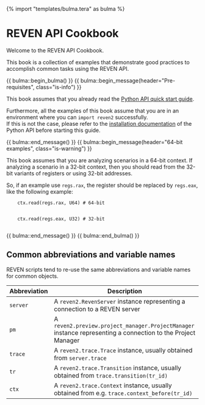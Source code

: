 {% import "templates/bulma.tera" as bulma %}

# REVEN API Cookbook

Welcome to the REVEN API Cookbook.

This book is a collection of examples that demonstrate good practices to accomplish common tasks using the REVEN API.

{{ bulma::begin_bulma() }}
{{ bulma::begin_message(header="Pre-requisites", class="is-info") }}
<p>
    This book assumes that you already read the <a href="{{ user_doc_root }}/Python-API/Quickstart.html">Python API quick start guide</a>.
</p>
<p>
    Furthermore, all the examples of this book assume that you are in an environment where you can <code>import reven2</code> successfully.
    <br/>
    If this is not the case, please refer to the <a href="{{ user_doc_root }}/Python-API/Installation.html">installation documentation</a> of the Python API before starting this guide.
</p>
{{ bulma::end_message() }}
{{ bulma::begin_message(header="64-bit examples", class="is-warning") }}
<p>
  This book assumes that you are analyzing scenarios in a 64-bit context. If analyzing a scenario in a 32-bit context, then you should read from the 32-bit variants of registers or using 32-bit addresses.
</p>
<p>
  So, if an example use <code>regs.rax</code>, the register should be replaced by <code>regs.eax</code>, like the following example:
  <br/>
  <code>
    ctx.read(regs.rax, U64) # 64-bit
  </code>
  <br/>
  <code>
    ctx.read(regs.eax, U32) # 32-bit
  </code>
</p>
{{ bulma::end_message() }}
{{ bulma::end_bulma() }}

## Common abbreviations and variable names

REVEN scripts tend to re-use the same abbreviations and variable names for common objects.

|Abbreviation|Description|
|------------|-----------|
|`server`|A `reven2.RevenServer` instance representing a connection to a REVEN server|
|`pm`|A `reven2.preview.project_manager.ProjectManager` instance representing a connection to the Project Manager|
|`trace`|A `reven2.trace.Trace` instance, usually obtained from `server.trace`|
|`tr`|A `reven2.trace.Transition` instance, usually obtained from `trace.transition(tr_id)`|
|`ctx`|A `reven2.trace.Context` instance, usually obtained from e.g. `trace.context_before(tr_id)`|
